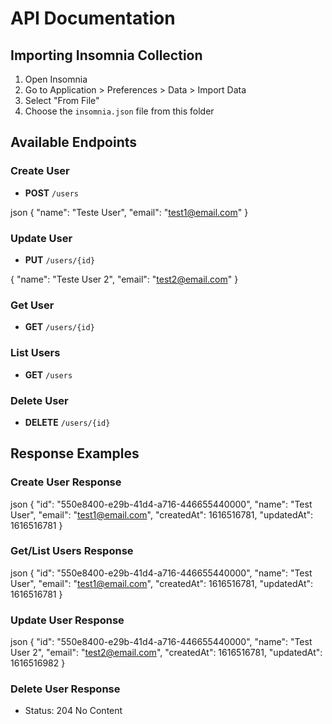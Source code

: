 # API Documentation

## Importing Insomnia Collection

1. Open Insomnia
2. Go to Application > Preferences > Data > Import Data
3. Select "From File"
4. Choose the `insomnia.json` file from this folder

## Available Endpoints

### Create User

- **POST** `/users`

json
{
"name": "Teste User",
"email": "test1@email.com"
}

### Update User

- **PUT** `/users/{id}`

{
"name": "Teste User 2",
"email": "test2@email.com"
}

### Get User

- **GET** `/users/{id}`

### List Users

- **GET** `/users`

### Delete User

- **DELETE** `/users/{id}`

## Response Examples

### Create User Response

json
{
"id": "550e8400-e29b-41d4-a716-446655440000",
"name": "Test User",
"email": "test1@email.com",
"createdAt": 1616516781,
"updatedAt": 1616516781
}

### Get/List Users Response

json
{
"id": "550e8400-e29b-41d4-a716-446655440000",
"name": "Test User",
"email": "test1@email.com",
"createdAt": 1616516781,
"updatedAt": 1616516781
}

### Update User Response

json
{
"id": "550e8400-e29b-41d4-a716-446655440000",
"name": "Test User 2",
"email": "test2@email.com",
"createdAt": 1616516781,
"updatedAt": 1616516982
}

### Delete User Response

- Status: 204 No Content
